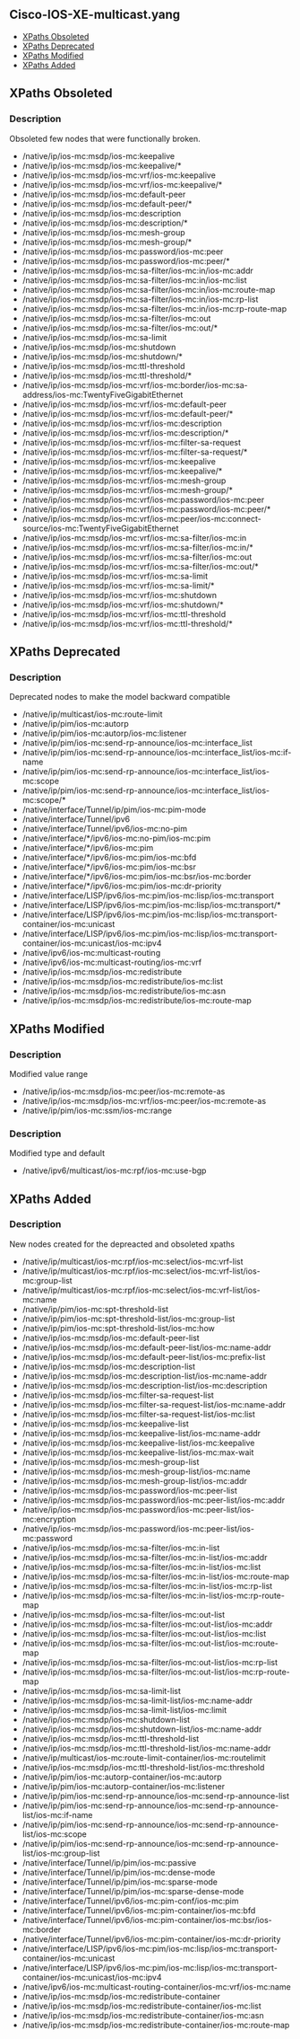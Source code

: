 ## Cisco-IOS-XE-multicast.yang

- [XPaths Obsoleted](#xpaths-obsoleted)
- [XPaths Deprecated](#xpaths-deprecated)
- [XPaths Modified](#xpaths-modified)
- [XPaths Added](#xpaths-added)

## XPaths Obsoleted

### Description
Obsoleted few nodes that were functionally broken.

- /native/ip/ios-mc:msdp/ios-mc:keepalive
- /native/ip/ios-mc:msdp/ios-mc:keepalive/*
- /native/ip/ios-mc:msdp/ios-mc:vrf/ios-mc:keepalive
- /native/ip/ios-mc:msdp/ios-mc:vrf/ios-mc:keepalive/*
- /native/ip/ios-mc:msdp/ios-mc:default-peer
- /native/ip/ios-mc:msdp/ios-mc:default-peer/*
- /native/ip/ios-mc:msdp/ios-mc:description
- /native/ip/ios-mc:msdp/ios-mc:description/*
- /native/ip/ios-mc:msdp/ios-mc:mesh-group
- /native/ip/ios-mc:msdp/ios-mc:mesh-group/*
- /native/ip/ios-mc:msdp/ios-mc:password/ios-mc:peer
- /native/ip/ios-mc:msdp/ios-mc:password/ios-mc:peer/*
- /native/ip/ios-mc:msdp/ios-mc:sa-filter/ios-mc:in/ios-mc:addr
- /native/ip/ios-mc:msdp/ios-mc:sa-filter/ios-mc:in/ios-mc:list
- /native/ip/ios-mc:msdp/ios-mc:sa-filter/ios-mc:in/ios-mc:route-map
- /native/ip/ios-mc:msdp/ios-mc:sa-filter/ios-mc:in/ios-mc:rp-list
- /native/ip/ios-mc:msdp/ios-mc:sa-filter/ios-mc:in/ios-mc:rp-route-map
- /native/ip/ios-mc:msdp/ios-mc:sa-filter/ios-mc:out
- /native/ip/ios-mc:msdp/ios-mc:sa-filter/ios-mc:out/*
- /native/ip/ios-mc:msdp/ios-mc:sa-limit
- /native/ip/ios-mc:msdp/ios-mc:shutdown
- /native/ip/ios-mc:msdp/ios-mc:shutdown/*
- /native/ip/ios-mc:msdp/ios-mc:ttl-threshold
- /native/ip/ios-mc:msdp/ios-mc:ttl-threshold/*
- /native/ip/ios-mc:msdp/ios-mc:vrf/ios-mc:border/ios-mc:sa-address/ios-mc:TwentyFiveGigabitEthernet
- /native/ip/ios-mc:msdp/ios-mc:vrf/ios-mc:default-peer
- /native/ip/ios-mc:msdp/ios-mc:vrf/ios-mc:default-peer/*
- /native/ip/ios-mc:msdp/ios-mc:vrf/ios-mc:description
- /native/ip/ios-mc:msdp/ios-mc:vrf/ios-mc:description/*
- /native/ip/ios-mc:msdp/ios-mc:vrf/ios-mc:filter-sa-request
- /native/ip/ios-mc:msdp/ios-mc:vrf/ios-mc:filter-sa-request/*
- /native/ip/ios-mc:msdp/ios-mc:vrf/ios-mc:keepalive
- /native/ip/ios-mc:msdp/ios-mc:vrf/ios-mc:keepalive/*
- /native/ip/ios-mc:msdp/ios-mc:vrf/ios-mc:mesh-group
- /native/ip/ios-mc:msdp/ios-mc:vrf/ios-mc:mesh-group/*
- /native/ip/ios-mc:msdp/ios-mc:vrf/ios-mc:password/ios-mc:peer
- /native/ip/ios-mc:msdp/ios-mc:vrf/ios-mc:password/ios-mc:peer/*
- /native/ip/ios-mc:msdp/ios-mc:vrf/ios-mc:peer/ios-mc:connect-source/ios-mc:TwentyFiveGigabitEthernet
- /native/ip/ios-mc:msdp/ios-mc:vrf/ios-mc:sa-filter/ios-mc:in
- /native/ip/ios-mc:msdp/ios-mc:vrf/ios-mc:sa-filter/ios-mc:in/*
- /native/ip/ios-mc:msdp/ios-mc:vrf/ios-mc:sa-filter/ios-mc:out
- /native/ip/ios-mc:msdp/ios-mc:vrf/ios-mc:sa-filter/ios-mc:out/*
- /native/ip/ios-mc:msdp/ios-mc:vrf/ios-mc:sa-limit
- /native/ip/ios-mc:msdp/ios-mc:vrf/ios-mc:sa-limit/*
- /native/ip/ios-mc:msdp/ios-mc:vrf/ios-mc:shutdown
- /native/ip/ios-mc:msdp/ios-mc:vrf/ios-mc:shutdown/*
- /native/ip/ios-mc:msdp/ios-mc:vrf/ios-mc:ttl-threshold
- /native/ip/ios-mc:msdp/ios-mc:vrf/ios-mc:ttl-threshold/*

## XPaths Deprecated

### Description
Deprecated nodes to make the model backward compatible 

- /native/ip/multicast/ios-mc:route-limit 
- /native/ip/pim/ios-mc:autorp 
- /native/ip/pim/ios-mc:autorp/ios-mc:listener 
- /native/ip/pim/ios-mc:send-rp-announce/ios-mc:interface_list
- /native/ip/pim/ios-mc:send-rp-announce/ios-mc:interface_list/ios-mc:if-name
- /native/ip/pim/ios-mc:send-rp-announce/ios-mc:interface_list/ios-mc:scope
- /native/ip/pim/ios-mc:send-rp-announce/ios-mc:interface_list/ios-mc:scope/*
- /native/interface/Tunnel/ip/pim/ios-mc:pim-mode
- /native/interface/Tunnel/ipv6
- /native/interface/Tunnel/ipv6/ios-mc:no-pim
- /native/interface/*/ipv6/ios-mc:no-pim/ios-mc:pim
- /native/interface/*/ipv6/ios-mc:pim
- /native/interface/*/ipv6/ios-mc:pim/ios-mc:bfd
- /native/interface/*/ipv6/ios-mc:pim/ios-mc:bsr
- /native/interface/*/ipv6/ios-mc:pim/ios-mc:bsr/ios-mc:border
- /native/interface/*/ipv6/ios-mc:pim/ios-mc:dr-priority
- /native/interface/LISP/ipv6/ios-mc:pim/ios-mc:lisp/ios-mc:transport
- /native/interface/LISP/ipv6/ios-mc:pim/ios-mc:lisp/ios-mc:transport/*
- /native/interface/LISP/ipv6/ios-mc:pim/ios-mc:lisp/ios-mc:transport-container/ios-mc:unicast
- /native/interface/LISP/ipv6/ios-mc:pim/ios-mc:lisp/ios-mc:transport-container/ios-mc:unicast/ios-mc:ipv4
- /native/ipv6/ios-mc:multicast-routing
- /native/ipv6/ios-mc:multicast-routing/ios-mc:vrf
- /native/ip/ios-mc:msdp/ios-mc:redistribute
- /native/ip/ios-mc:msdp/ios-mc:redistribute/ios-mc:list
- /native/ip/ios-mc:msdp/ios-mc:redistribute/ios-mc:asn
- /native/ip/ios-mc:msdp/ios-mc:redistribute/ios-mc:route-map

## XPaths Modified

### Description
Modified value range

- /native/ip/ios-mc:msdp/ios-mc:peer/ios-mc:remote-as
- /native/ip/ios-mc:msdp/ios-mc:vrf/ios-mc:peer/ios-mc:remote-as
- /native/ip/pim/ios-mc:ssm/ios-mc:range

### Description
Modified type and default

- /native/ipv6/multicast/ios-mc:rpf/ios-mc:use-bgp

## XPaths Added

### Description
New nodes created for the depreacted and obsoleted xpaths

- /native/ip/multicast/ios-mc:rpf/ios-mc:select/ios-mc:vrf-list
- /native/ip/multicast/ios-mc:rpf/ios-mc:select/ios-mc:vrf-list/ios-mc:group-list
- /native/ip/multicast/ios-mc:rpf/ios-mc:select/ios-mc:vrf-list/ios-mc:name
- /native/ip/pim/ios-mc:spt-threshold-list
- /native/ip/pim/ios-mc:spt-threshold-list/ios-mc:group-list
- /native/ip/pim/ios-mc:spt-threshold-list/ios-mc:how
- /native/ip/ios-mc:msdp/ios-mc:default-peer-list
- /native/ip/ios-mc:msdp/ios-mc:default-peer-list/ios-mc:name-addr
- /native/ip/ios-mc:msdp/ios-mc:default-peer-list/ios-mc:prefix-list
- /native/ip/ios-mc:msdp/ios-mc:description-list
- /native/ip/ios-mc:msdp/ios-mc:description-list/ios-mc:name-addr
- /native/ip/ios-mc:msdp/ios-mc:description-list/ios-mc:description
- /native/ip/ios-mc:msdp/ios-mc:filter-sa-request-list
- /native/ip/ios-mc:msdp/ios-mc:filter-sa-request-list/ios-mc:name-addr
- /native/ip/ios-mc:msdp/ios-mc:filter-sa-request-list/ios-mc:list
- /native/ip/ios-mc:msdp/ios-mc:keepalive-list
- /native/ip/ios-mc:msdp/ios-mc:keepalive-list/ios-mc:name-addr
- /native/ip/ios-mc:msdp/ios-mc:keepalive-list/ios-mc:keepalive
- /native/ip/ios-mc:msdp/ios-mc:keepalive-list/ios-mc:max-wait
- /native/ip/ios-mc:msdp/ios-mc:mesh-group-list
- /native/ip/ios-mc:msdp/ios-mc:mesh-group-list/ios-mc:name
- /native/ip/ios-mc:msdp/ios-mc:mesh-group-list/ios-mc:addr
- /native/ip/ios-mc:msdp/ios-mc:password/ios-mc:peer-list
- /native/ip/ios-mc:msdp/ios-mc:password/ios-mc:peer-list/ios-mc:addr
- /native/ip/ios-mc:msdp/ios-mc:password/ios-mc:peer-list/ios-mc:encryption
- /native/ip/ios-mc:msdp/ios-mc:password/ios-mc:peer-list/ios-mc:password
- /native/ip/ios-mc:msdp/ios-mc:sa-filter/ios-mc:in-list
- /native/ip/ios-mc:msdp/ios-mc:sa-filter/ios-mc:in-list/ios-mc:addr
- /native/ip/ios-mc:msdp/ios-mc:sa-filter/ios-mc:in-list/ios-mc:list
- /native/ip/ios-mc:msdp/ios-mc:sa-filter/ios-mc:in-list/ios-mc:route-map
- /native/ip/ios-mc:msdp/ios-mc:sa-filter/ios-mc:in-list/ios-mc:rp-list
- /native/ip/ios-mc:msdp/ios-mc:sa-filter/ios-mc:in-list/ios-mc:rp-route-map
- /native/ip/ios-mc:msdp/ios-mc:sa-filter/ios-mc:out-list
- /native/ip/ios-mc:msdp/ios-mc:sa-filter/ios-mc:out-list/ios-mc:addr
- /native/ip/ios-mc:msdp/ios-mc:sa-filter/ios-mc:out-list/ios-mc:list
- /native/ip/ios-mc:msdp/ios-mc:sa-filter/ios-mc:out-list/ios-mc:route-map
- /native/ip/ios-mc:msdp/ios-mc:sa-filter/ios-mc:out-list/ios-mc:rp-list
- /native/ip/ios-mc:msdp/ios-mc:sa-filter/ios-mc:out-list/ios-mc:rp-route-map
- /native/ip/ios-mc:msdp/ios-mc:sa-limit-list
- /native/ip/ios-mc:msdp/ios-mc:sa-limit-list/ios-mc:name-addr
- /native/ip/ios-mc:msdp/ios-mc:sa-limit-list/ios-mc:limit
- /native/ip/ios-mc:msdp/ios-mc:shutdown-list
- /native/ip/ios-mc:msdp/ios-mc:shutdown-list/ios-mc:name-addr
- /native/ip/ios-mc:msdp/ios-mc:ttl-threshold-list
- /native/ip/ios-mc:msdp/ios-mc:ttl-threshold-list/ios-mc:name-addr
- /native/ip/multicast/ios-mc:route-limit-container/ios-mc:routelimit
- /native/ip/ios-mc:msdp/ios-mc:ttl-threshold-list/ios-mc:threshold
- /native/ip/pim/ios-mc:autorp-container/ios-mc:autorp
- /native/ip/pim/ios-mc:autorp-container/ios-mc:listener
- /native/ip/pim/ios-mc:send-rp-announce/ios-mc:send-rp-announce-list
- /native/ip/pim/ios-mc:send-rp-announce/ios-mc:send-rp-announce-list/ios-mc:if-name
- /native/ip/pim/ios-mc:send-rp-announce/ios-mc:send-rp-announce-list/ios-mc:scope
- /native/ip/pim/ios-mc:send-rp-announce/ios-mc:send-rp-announce-list/ios-mc:group-list
- /native/interface/Tunnel/ip/pim/ios-mc:passive
- /native/interface/Tunnel/ip/pim/ios-mc:dense-mode
- /native/interface/Tunnel/ip/pim/ios-mc:sparse-mode
- /native/interface/Tunnel/ip/pim/ios-mc:sparse-dense-mode
- /native/interface/Tunnel/ipv6/ios-mc:pim-conf/ios-mc:pim
- /native/interface/Tunnel/ipv6/ios-mc:pim-container/ios-mc:bfd
- /native/interface/Tunnel/ipv6/ios-mc:pim-container/ios-mc:bsr/ios-mc:border
- /native/interface/Tunnel/ipv6/ios-mc:pim-container/ios-mc:dr-priority
- /native/interface/LISP/ipv6/ios-mc:pim/ios-mc:lisp/ios-mc:transport-container/ios-mc:unicast
- /native/interface/LISP/ipv6/ios-mc:pim/ios-mc:lisp/ios-mc:transport-container/ios-mc:unicast/ios-mc:ipv4
- /native/ipv6/ios-mc:multicast-routing-container/ios-mc:vrf/ios-mc:name
- /native/ip/ios-mc:msdp/ios-mc:redistribute-container
- /native/ip/ios-mc:msdp/ios-mc:redistribute-container/ios-mc:list
- /native/ip/ios-mc:msdp/ios-mc:redistribute-container/ios-mc:asn
- /native/ip/ios-mc:msdp/ios-mc:redistribute-container/ios-mc:route-map

